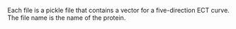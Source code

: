 Each file is a pickle file that contains a vector for a five-direction ECT curve. The file name is the name of the protein.
